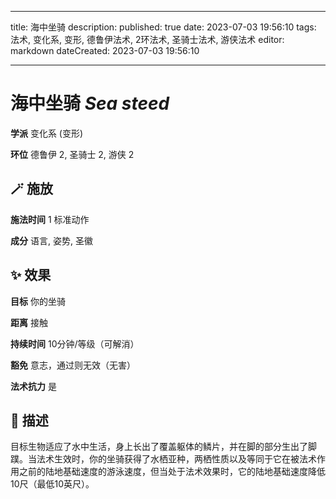 
---
title: 海中坐骑
description: 
published: true
date: 2023-07-03 19:56:10
tags: 法术, 变化系, 变形, 德鲁伊法术, 2环法术, 圣骑士法术, 游侠法术
editor: markdown
dateCreated: 2023-07-03 19:56:10

---

# **海中坐骑** *Sea steed*

**学派** 变化系 (变形) 

**环位** 德鲁伊 2, 圣骑士 2, 游侠 2

## 🪄 施放

**施法时间** 1 标准动作

**成分** 语言, 姿势, 圣徽

## ✨ 效果 

**目标** 你的坐骑 

**距离** 接触  

**持续时间** 10分钟/等级（可解消） 

**豁免** 意志，通过则无效（无害）

**法术抗力** 是

## 📖 描述

目标生物适应了水中生活，身上长出了覆盖躯体的鳞片，并在脚的部分生出了脚蹼。当法术生效时，你的坐骑获得了水栖亚种，两栖性质以及等同于它在被法术作用之前的陆地基础速度的游泳速度，但当处于法术效果时，它的陆地基础速度降低10尺（最低10英尺）。
    